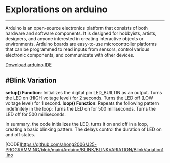 # Explorations on arduino

---


Arduino is an open-source electronics platform that consists of both hardware and software components. It is designed for hobbyists, artists, designers, and anyone interested in creating interactive objects or environments. Arduino boards are easy-to-use microcontroller platforms that can be programmed to read inputs from sensors, control various electronic components, and communicate with other devices.

[Download arduino IDE](https://www.arduino.cc/en/software)


#Blink Variation
---

**setup() Function**:
Initializes the digital pin LED_BUILTIN as an output.
Turns the LED on (HIGH voltage level) for 2 seconds.
Turns the LED off (LOW voltage level) for 1 second.
**loop() Function**:
Repeats the following pattern indefinitely in the loop:
Turns the LED on for 500 milliseconds.
Turns the LED off for 500 milliseconds.

In summary, the code initializes the LED, turns it on and off in a loop, creating a basic blinking pattern. The delays control the duration of LED on and off states.

[CODE]https://github.com/ahong2006/J25-PROGRAMMING/blob/main/Arduino/BLINK/BLINKVARIATION/BlinkVariation1.ino
